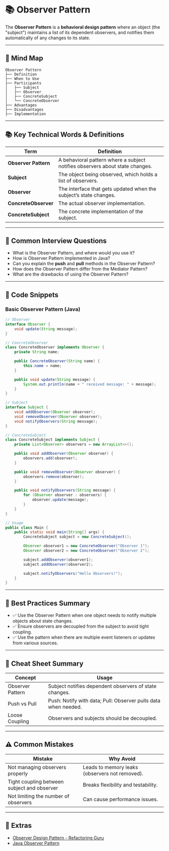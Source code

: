 # 📚 Observer Pattern

The **Observer Pattern** is a **behavioral design pattern** where an object (the "subject") maintains a list of its dependent observers, and notifies them automatically of any changes to its state.

---

## 🧠 Mind Map

```
Observer Pattern
├── Definition
├── When to Use
├── Participants
│   ├── Subject
│   ├── Observer
│   ├── ConcreteSubject
│   └── ConcreteObserver
├── Advantages
├── Disadvantages
├── Implementation
```

---

## 📚 Key Technical Words & Definitions

| Term | Definition |
|------|------------|
| **Observer Pattern** | A behavioral pattern where a subject notifies observers about state changes. |
| **Subject** | The object being observed, which holds a list of observers. |
| **Observer** | The interface that gets updated when the subject’s state changes. |
| **ConcreteObserver** | The actual observer implementation. |
| **ConcreteSubject** | The concrete implementation of the subject. |

---

## 🔎 Common Interview Questions

- What is the Observer Pattern, and where would you use it?
- How is Observer Pattern implemented in Java?
- Can you explain the **push** and **pull** methods in the Observer Pattern?
- How does the Observer Pattern differ from the Mediator Pattern?
- What are the drawbacks of using the Observer Pattern?

---

## 🧪 Code Snippets

### Basic Observer Pattern (Java)
```java
// Observer
interface Observer {
    void update(String message);
}

// ConcreteObserver
class ConcreteObserver implements Observer {
    private String name;

    public ConcreteObserver(String name) {
        this.name = name;
    }

    public void update(String message) {
        System.out.println(name + " received message: " + message);
    }
}

// Subject
interface Subject {
    void addObserver(Observer observer);
    void removeObserver(Observer observer);
    void notifyObservers(String message);
}

// ConcreteSubject
class ConcreteSubject implements Subject {
    private List<Observer> observers = new ArrayList<>();

    public void addObserver(Observer observer) {
        observers.add(observer);
    }

    public void removeObserver(Observer observer) {
        observers.remove(observer);
    }

    public void notifyObservers(String message) {
        for (Observer observer : observers) {
            observer.update(message);
        }
    }
}

// Usage
public class Main {
    public static void main(String[] args) {
        ConcreteSubject subject = new ConcreteSubject();

        Observer observer1 = new ConcreteObserver("Observer 1");
        Observer observer2 = new ConcreteObserver("Observer 2");

        subject.addObserver(observer1);
        subject.addObserver(observer2);

        subject.notifyObservers("Hello Observers!");
    }
}
```

---

## 🎯 Best Practices Summary

- ✅ Use the Observer Pattern when one object needs to notify multiple objects about state changes.
- ✅ Ensure observers are decoupled from the subject to avoid tight coupling.
- ✅ Use the pattern when there are multiple event listeners or updates from various sources.

---

## 📘 Cheat Sheet Summary

| Concept | Usage |
|---------|-------|
| Observer Pattern | Subject notifies dependent observers of state changes. |
| Push vs Pull | Push: Notify with data; Pull: Observer pulls data when needed. |
| Loose Coupling | Observers and subjects should be decoupled. |

---

## ⚠️ Common Mistakes

| Mistake | Why Avoid |
|---------|-----------|
| Not managing observers properly | Leads to memory leaks (observers not removed). |
| Tight coupling between subject and observer | Breaks flexibility and testability. |
| Not limiting the number of observers | Can cause performance issues. |

---

## 🔗 Extras

- [Observer Design Pattern - Refactoring Guru](https://refactoring.guru/design-patterns/observer)
- [Java Observer Pattern](https://www.baeldung.com/java/observer-pattern)
